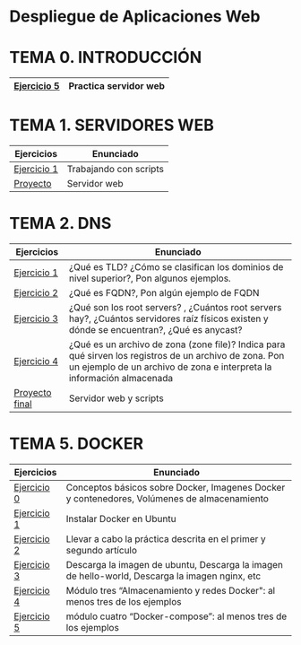 # Despliegue de Aplicaciones Web

<p align="left">
</p>

<h1>TEMA 0. INTRODUCCIÓN</h1>

|[Ejercicio 5](Tema0/ejercicio5.md)|Practica servidor web |
| :- | :- |


<h1>TEMA 1. SERVIDORES WEB</h1>

|Ejercicios|Enunciado|
|----------|-----------|
|[Ejercicio 1](Tema1/ejercicio1.md)|Trabajando con scripts|
|[Proyecto](https://github.com/andrea25cb/trabajo-2DAW--Andrea-Cordon-Barrionuevo-)|Servidor web|



<h1>TEMA 2. DNS</h1>

|Ejercicios|Enunciado|
|----------|-----------|
|[Ejercicio 1](Tema2/ej1.md)|¿Qué es TLD? ¿Cómo se clasifican los dominios de nivel superior?, Pon algunos ejemplos.|
|[Ejercicio 2](Tema2/ej2.md)|¿Qué es FQDN?, Pon algún ejemplo de FQDN|
|[Ejercicio 3](Tema2/ej3.md)|¿Qué son los root servers? , ¿Cuántos root servers hay?, ¿Cuántos servidores raíz físicos existen y dónde se encuentran?, ¿Qué es anycast?|
|[Ejercicio 4](Tema2/ej4.md)|¿Qué es un archivo de zona (zone file)? Indica para qué sirven los registros de un archivo de zona. Pon un ejemplo de un archivo de zona e interpreta la información almacenada|
|[Proyecto final](https://github.com/andrea25cb/PROYECTO-SERVIDOR-2)|Servidor web y scripts|

<h1>TEMA 5. DOCKER</h1>

|Ejercicios|Enunciado|
|----------|-----------|
|[Ejercicio 0](Tema5/ej0.md)|Conceptos básicos sobre Docker, Imagenes Docker y contenedores, Volúmenes de almacenamiento|
|[Ejercicio 1](Tema5/ej1.md)|Instalar Docker en Ubuntu|
|[Ejercicio 2](Tema5/ej2.md)|Llevar a cabo la práctica descrita en el primer y segundo artículo|
|[Ejercicio 3](Tema5/ej3.md)|Descarga la imagen de ubuntu, Descarga la imagen de hello-world, Descarga la imagen nginx, etc|
|[Ejercicio 4](Tema5/ej4.md)|Módulo tres “Almacenamiento y redes Docker": al menos tres de los ejemplos|
|[Ejercicio 5](Tema5/ej5.md)|módulo cuatro “Docker-compose”: al menos tres de los ejemplos|
